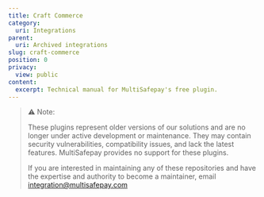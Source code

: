 ```yaml
---
title: Craft Commerce
category:
  uri: Integrations
parent:
  uri: Archived integrations
slug: craft-commerce
position: 0
privacy:
  view: public
content:
  excerpt: Technical manual for MultiSafepay's free plugin.
---
```

> ⚠️ Note:
>
> These plugins represent older versions of our solutions and are no longer under active development or maintenance. They may contain security vulnerabilities, compatibility issues, and lack the latest features. MultiSafepay provides no support for these plugins.
>
> If you are interested in maintaining any of these repositories and have the expertise and authority to become a maintainer, email [integration@multisafepay.com](mailto:integration@multisafepay.com)

<Cards columns={4}>
  <Card title="Craft Commerce" href="/docs/craft-commerce/" icon="https://raw.githubusercontent.com/MultiSafepay/docs/master/static/logo/Integrations/Craft_Commerce.svg" />

  <Card title="Os Commerce" href="/docs/oscommerce/" icon="https://raw.githubusercontent.com/MultiSafepay/docs/master/static/logo/Integrations/OsCommerce.svg" />

  <Card title="Odoo" href="/docs/odoo/" icon="https://raw.githubusercontent.com/MultiSafepay/docs/master/static/logo/Plugins/Odoo.svg" />

  <Card title="ScandiPWA" href="/docs/scandipwa/" icon="https://raw.githubusercontent.com/MultiSafepay/docs/master/static/logo/Plugins/ScandiPWA.svg" />

  <Card title="VirtueMart 3" href="/docs/virtuemart-3/" icon="https://raw.githubusercontent.com/MultiSafepay/docs/master/static/logo/Integrations/VirtueMart.svg" />

  <Card title="Vue Storefront" href="/docs/vue-storefront/" icon="https://raw.githubusercontent.com/MultiSafepay/docs/master/static/logo/Plugins/Vue_Storefront.svg" />

  <Card title="X-Cart" href="/docs/x-cart/" icon="https://raw.githubusercontent.com/MultiSafepay/docs/master/static/logo/Integrations/X-Cart.svg" />

  <Card title="Zen Cart" href="/docs/zen-cart/" icon="https://raw.githubusercontent.com/MultiSafepay/docs/master/static/logo/Integrations/Zen_Cart.svg" />
</Cards>

<style>
  {`
    a img {
      width: 30px !important;
      height: 30px !important;
      max-width: 30px !important;
      max-height: 30px !important;
      transition: transform 0.2s ease-in-out;
    }

    /* Tablet (small to medium screens) */
    @media (min-width: 640px) {
      a img {
        width: 55px !important;
        height: 55px !important;
        max-width: 70px !important;
        max-height: 70px !important;
      }
    }

    /* Larger tablets and small desktops */
    @media (min-width: 768px) {
      a img {
        width: 60px !important;
        height: 60px !important;
        max-width: 80px !important;
        max-height: 80px !important;
      }
      }

    /* Large desktops (≥1280px) */
    @media (min-width: 1280px) {
      a img {
        width: 80px !important;
        height: 80px !important;
        max-width: 100px !important;
        max-height: 100px !important;	
      }
  }
    /* Full desktop */
    @media (min-width: 1024px) {
      a img {
        width: 50px !important;
        height: 50px !important;
        max-width: 70px !important;
        max-height: 70px !important;
      }
    }

    /* Hover effect */
    a img:hover {
      transform: scale(1.1);
    }
  `}
</style>
